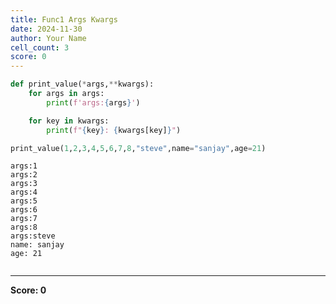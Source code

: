 ```yaml
---
title: Func1 Args Kwargs
date: 2024-11-30
author: Your Name
cell_count: 3
score: 0
---
```


```python
def print_value(*args,**kwargs):
    for args in args:
        print(f'args:{args}')

    for key in kwargs:
        print(f"{key}: {kwargs[key]}")
```


```python
print_value(1,2,3,4,5,6,7,8,"steve",name="sanjay",age=21)
```

    args:1
    args:2
    args:3
    args:4
    args:5
    args:6
    args:7
    args:8
    args:steve
    name: sanjay
    age: 21



```python

```


---
**Score: 0**
